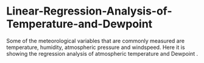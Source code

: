 # Linear-Regression-Analysis-of-Temperature-and-Dewpoint
Some of the meteorological variables that are commonly measured are temperature, humidity, atmospheric pressure and windspeed. Here it is showing the regression analysis of atmospheric temperature and Dewpoint .
